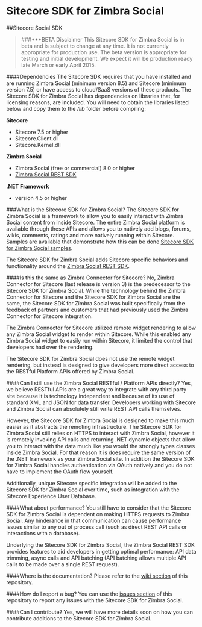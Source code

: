 # Sitecore SDK for Zimbra Social
##Sitecore Social SDK
>###***BETA Disclaimer
This Sitecore SDK for Zimbra Social is in beta and is subject to change at any time. It is not currently appropriate for production use. The beta version is appropriate for testing and initial development. We expect it will be production ready late March or early April 2015.

####Dependencies
The Sitecore SDK requires that you have installed and are running Zimbra Social (minimum version 8.5) and Sitecore (minimum version 7.5) or have access to cloud/SaaS versions of these products.  The Sitecore SDK for Zimbra Social has dependencies on libraries that, for licensing reasons, are included.  You will need to obtain the libraries listed below and copy them to the */lib* folder before compiling:

**Sitecore**
- Sitecore 7.5 or higher
- Sitecore.Client.dll
- Sitecore.Kernel.dll

**Zimbra Social**
- Zimbra Social (free or commercial) 8.0 or higher
- [Zimbra Social REST SDK](https://github.com/Zimbra/Social-Rest-SDK/)

**.NET Framework**
- version 4.5 or higher

###What is the Sitecore SDK for Zimbra Social?
The Sitecore SDK for Zimbra Social is a framework to allow you to easily interact with Zimbra Social content from inside Sitecore. The entire Zimbra Social platform is available through these APIs and allows you to natively add blogs, forums, wikis, comments, ratings and more natively running within Sitecore. Samples are available that demonstrate how this can be done [Sitecore SDK for Zimbra Social samples](https://github.com/Zimbra/Social-SitecoreSDK-Samples).

The Sitecore SDK for Zimbra Social adds Sitecore specific behaviors and functionality around the [Zimbra Social REST SDK](https://github.com/Zimbra/Social-Rest-SDK/).

####Is this the same as Zimbra Connector for Sitecore?
No, Zimbra Connector for Sitecore (last release is version 3) is the predecessor to the Sitecore SDK for Zimbra Social. While the technology behind the Zimbra Connector for Sitecore and the Sitecore SDK for Zimbra Social are the same, the Sitecore SDK for Zimbra Social was built specifically from the feedback of partners and customers that had previously used the Zimbra Connector for Sitecore integration. 

The Zimbra Connector for Sitecore utilized remote widget rendering to allow any Zimbra Social widget to render within Sitecore. While this enabled any Zimbra Social widget to easily run within Sitecore, it limited the control that developers had over the rendering.

The Sitecore SDK for Zimbra Social does not use the remote widget rendering, but instead is designed to give developers more direct access to the RESTful Platform APIs offered by Zimbra Social. 

####Can I still use the Zimbra Social RESTful / Platform APIs directly?
Yes, we believe RESTful APIs are a great way to integrate with any third party site because it is technology independent and because of its use of standard XML and JSON for data transfer. Developers working with Sitecore and Zimbra Social can absolutely still write REST API calls themselves.

However, the Sitecore SDK for Zimbra Social is designed to make this much easier as it abstracts the remoting infrastructure. The Sitecore SDK for Zimbra Social still relies on HTTPS to interact with Zimbra Social, however it is remotely invoking API calls and returning .NET dynamic objects that allow you to interact with the data much like you would the strongly types classes inside Zimbra Social. For that reason it is does require the same version of the .NET framework as your Zimbra Social site. In addition the Sitecore SDK for Zimbra Social handles authentication via OAuth natively and you do not have to implement the OAuth flow yourself.

Additionally, unique Sitecore specific integration will be added to the Sitecore SDK for Zimbra Social over time, such as integration with the Sitecore Experience User Database.

####What about performance?
You still have to consider that the Sitecore SDK for Zimbra Social is dependent on making HTTPS requests to Zimbra Social. Any hinderance in that communication can cause performance issues similar to any out of process call (such as direct REST API calls or interactions with a database).

Underlying the Sitecore SDK for Zimbra Social, the Zimbra Social REST SDK provides features to aid developers in getting optimal performance: API data trimming, async calls and API batching (API batching allows multiple API calls to be made over a single REST request).

####Where is the documentation?
Please refer to the [wiki section](https://github.com/Zimbra/Social-Sitecore-SDK/wiki) of this repository.

####How do I report a bug?
You can use the [issues section](https://github.com/Zimbra/Social-Sitecore-SDK/issues) of this repository to report any issues with the Sitecore SDK for Zimbra Social.

####Can I contribute?
Yes, we will have more details soon on how you can contribute additions to the Sitecore SDK for Zimbra Social.